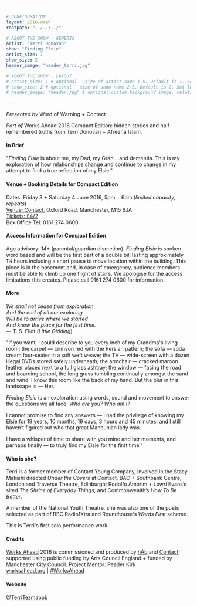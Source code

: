 ```yaml
---

# CONFIGURATION
layout: 2016-woah
rootpath: "../../../"

# ABOUT THE SHOW - GENERIC
artist: "Terri Donovan"
show: "Finding Elsie"
artist_size: 1
show_size: 2
header_image: "header_terri.jpg"

# ABOUT THE SHOW - LAYOUT
# artist_size: 1 # optional - size of artist name 1-5. Default is 1. Set longer names to lower values
# show_size: 2 # optional - size of show name 2-5. Default is 2. Set longer names to lower values
# header_image: "header.jpg" # optional custom background image, relative to current page

---
```

*Presented by* Word of Warning + Contact        
           
*Part of* Works Ahead 2016 Compact Edition: hidden stories and half-remembered truths from Terri Donovan + Afreena Islam.      
         
#### In Brief                      
"*Finding Elsie* is about me, my Dad, my Gran… and dementia. This is my exploration of how relationships change and continue to change in my attempt to find a true reflection of my Elsie."        
               
#### Venue + Booking Details for Compact Edition        
Dates: Friday 3 + Saturday 4 June 2016, 5pm + 6pm (*limited capacity, repeats*)        
<a href="http://contactmcr.com/visit/getting-here" target="_blank">Venue: Contact</a>, Oxford Road, Manchester, M15 6JA         
<a href="http://contactmcr.com/whats-on/56892-works-ahead-compact-edition/booking" target="_blank">Tickets: £4/2</a>               
Box Office Tel: 0161 274 0600         
             
#### Access Information for Compact Edition        
Age advisory: 14+ (parental/guardian discretion). *Finding Elsie* is spoken word based and will be the first part of a double bill lasting approximately 1¼ hours including a short pause to move location within the building. 
This piece is in the basement and, in case of emergency, audience members must be able to climb up one flight of stairs.  We apologise for the access limitations this creates.   Please call 0161 274 0600 for information.         
            
#### More               
*We shall not cease from exploration<br>And the end of all our exploring<br>Will be to arrive where we started<br>And know the place for the first time.*<br>— T. S. Eliot (*Little Gidding*)            
             
"If you want, I could describe to you every inch of my Grandma's living room: the carpet — crimson red with the Persian pattern; the sofa — soda cream four-seater in a soft weft weave; the TV — wide-screen with a dozen illegal DVDs stored safely underneath; the armchair — cracked maroon leather placed next to a full glass ashtray; the window — facing the road and boarding school, the long grass tumbling continually amongst the sand and wind. I know this room like the back of my hand. But the blur in this landscape is — Her.               
            
*Finding Elsie* is an exploration using words, sound and movement to answer the questions we all face: *Who are you? Who am I?*                
             
I cannot promise to find any answers — I had the privilege of knowing my Elsie for 19 years, 10 months, 19 days, 3 hours and 45 minutes, and I still haven't figured out who that great Mancunian lady was.       

I have a whisper of time to share with you mine and her moments, and perhaps finally — to truly find my Elsie for the first time."                
            
#### Who is she?  
Terri is a former member of Contact Young Company, involved in the Stacy Makishi directed *Under the Covers* at Contact, BAC + Southbank Centre, London and Traverse Theatre, Edinburgh; Rodolfo Amorim + Lowri Evans’s sited *The Shrine of Everyday Things*; and Commonwealth’s *How To Be Better*.     

A member of the National Youth Theatre, she was also one of the poets selected as part of BBC Radio1Xtra and Roundhouse's *Words First* scheme.    

This is Terri's first solo performance work.    

#### Credits           
[Works Ahead](/hab/worksahead) 2016 is commissioned and produced by [hÅb](/hab) and <a href="http://contactmcr.com" target="_blank">Contact</a>; supported using public funding by Arts Council England + funded by Manchester City Council. Project Mentor: Peader Kirk        
<a href="http://worksahead.org" target="_blank">worksahead.org</a> | <a href="http://twitter.com/hashtag/WorksAhead" target="_blank">#WorksAhead</a>
             
#### Website          
<a href="http://twitter.com/TerriTezmabob" target="_blank">@TerriTezmabob</a>
